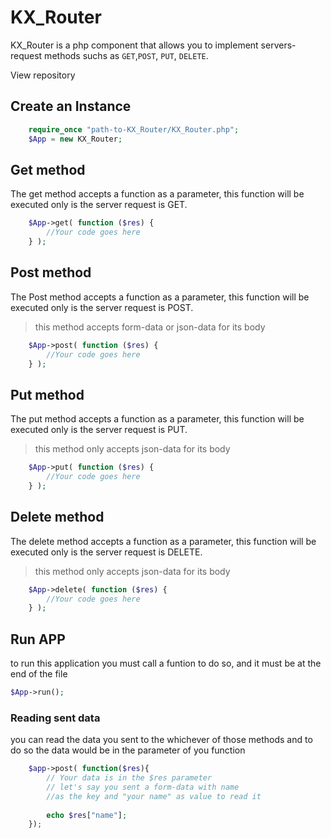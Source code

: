 # KX_Router
KX_Router is a php component that allows you to implement servers-request methods suchs as `GET`,`POST`, `PUT`, `DELETE`.

View repository 

## Create an Instance

```php
	require_once "path-to-KX_Router/KX_Router.php";
	$App = new KX_Router;
```
## Get method

The get method accepts a function as a parameter, this function will be executed only is the server request is GET.

```php
	$App->get( function ($res) {
		//Your code goes here
	} );
```

## Post method

The Post method accepts a function as a parameter, this function will be executed only is the server request is POST.
> this method accepts form-data or json-data for its body

```php
	$App->post( function ($res) {
		//Your code goes here
	} );
```
## Put method

The put method accepts a function as a parameter, this function will be executed only is the server request is PUT.

> this method only accepts json-data for its body

```php
	$App->put( function ($res) {
		//Your code goes here
	} );
```

## Delete method

The delete method accepts a function as a parameter, this function will be executed only is the server request is DELETE.
> this method only accepts json-data for its body

```php
	$App->delete( function ($res) {
		//Your code goes here
	} );
```

## Run APP

to run this application you must call a funtion to do so, and it must be at the end of the file

```php
$App->run();
```

### Reading sent data
you can read the data you sent to the whichever of those methods and to do so the data would be in the parameter of you function

```php 
	$app->post( function($res){
		// Your data is in the $res parameter
		// let's say you sent a form-data with name 
		//as the key and "your name" as value to read it
		
		echo $res["name"]; 
	});
```